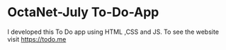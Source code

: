 # OctaNet-July To-Do-App
I  developed this  To Do app using HTML ,CSS  and JS. To see the website visit https://todo.me
